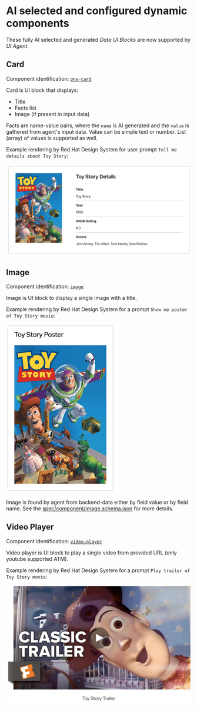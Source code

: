 # AI selected and configured dynamic components

These fully AI selected and generated *Data UI Blocks* are now supported by *UI Agent*. 

## Card

Component identification: [`one-card`](../../spec/component.md#one-card)

Card is UI block that displays:

  * Title
  * Facts list
  * Image (if present in input data)

Facts are name-value pairs, where the `name` is AI generated and the `value` is gathered from agent's input data.
Value can be simple text or number. List (array) of values is supported as well.

Example rendering by Red Hat Design System for user prompt `Tell me details about Toy Story`:

![Card Data UI Block rendering by Red Hat Design System](../../img/data_ui_block_card.png "Card Data UI Block rendering by Red Hat Design System")

## Image

Component identification: [`image`](../../spec/component.md#image)

Image is UI block to display a single image with a title.

Example rendering by Red Hat Design System for a prompt `Show me poster of Toy Story movie`:

![Image Data UI Block rendering by Red Hat Design System](../../img/data_ui_block_image.png "Image Data UI Block rendering by Red Hat Design System")

Image is found by agent from backend-data either by field value or by field name. See the [spec/component/image.schema.json](https://github.com/RedHat-UX/next-gen-ui-agent/blob/main/spec/component/image.schema.json) for more details.

## Video Player

Component identification: [`video-player`](../../spec/component.md#video-player)

Video player is UI block to play a single video from provided URL (only youtube supported ATM).

Example rendering by Red Hat Design System for a prompt `Play trailer of Toy Story movie`:

![Video Player Data UI Block rendering by Red Hat Design System](../../img/data_ui_block_video.jpg "Video Player Data UI Block rendering by Red Hat Design System")
